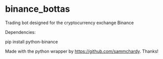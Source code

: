 # binance_bottas
Trading bot designed for the cryptocurrency exchange Binance

Dependencies:

pip install python-binance

Made with the python wrapper by https://github.com/sammchardy. Thanks!
